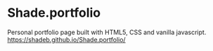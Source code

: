 # Shade.portfolio
Personal portfolio page built with HTML5, CSS and vanilla javascript. 
https://shadeb.github.io/Shade.portfolio/
